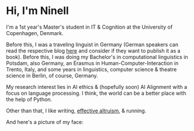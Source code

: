 # Hi, I'm Ninell

I'm a 1st year's Master's student in IT & Cognition at the University of Copenhagen, Denmark. 

Before this, I was a traveling linguist in Germany (German speakers can read the respective blog [here](https://zwoelfmaldeutschland.de) and consider if they want to publish it as a book). Before this, I was doing my Bachelor's in computational linguistics in Potsdam, also Germany, an Erasmus in Human-Computer-Interaction in Trento, Italy, and some years in linguistics, computer science & theatre science in Berlin, of course, Germany.

My research interest lies in AI ethics & (hopefully soon) AI Alignment with a focus on language processing. I think, the world can be a better place with the help of Python.

Other than that, I like writing, [effective altruism](https://www.effectivealtruism.org/), & running.

And here's a picture of my face:

